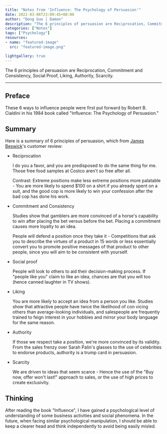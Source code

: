 ```yaml
---
title: "Notes from 'Influence: The Psychology of Persuasion'"
date: 2022-03-06T23:09:45+08:00
author: "Dong Guo | Damon"
description: "The 6 principles of persuasion are Reciprocation, Commitment and Consistency, Social Proof, Liking, Authority, Scarcity."
categories: ["Notes"]
tags: ["Psychology"]
resources:
- name: "featured-image"
  src: "featured-image.png"

lightgallery: true
---
```


The 6 principles of persuasion are Reciprocation, Commitment and Consistency, Social Proof, Liking, Authority, Scarcity.

<!--more-->

---

## Preface

These 6 ways to influence people were first put forward by Robert B. Cialdini in his 1984 book called "Influence: The Psychology of Persuasion."

## Summary

Here is a summary of 6 principles of persuasion, which from [James Beswick](https://www.amazon.com/gp/customer-reviews/R3T8J082TXVLXJ/ref=cm_cr_getr_d_rvw_ttl?ie=UTF8&ASIN=006124189X)'s customer review:

+ Reciprocation

    I do you a favor, and you are predisposed to do the same thing for me. Those free food samples at Costco aren't so free after all.
    
    Contrast: Extreme positions make less extreme positions more palatable - You are more likely to spend $100 on a shirt if you already spent on a suit, and the good cop is more likely to win your confession after the bad cop has done his work.

+ Commitment and Consistency

    Studies show that gamblers are more convinced of a horse's capability to win after placing the bet versus before the bet. Placing a commitment causes more loyalty to an idea.

    People will defend a position once they take it - Competitions that ask you to describe the virtues of a product in 15 words or less essentially convert you to promote positive messages of that product to other people, since you will aim to be consistent with yourself.

+ Social proof

    People will look to others to aid their decision-making process. If "people like you" claim to like an idea, chances are that you will too (hence canned laughter in TV shows).

+ Liking

    You are more likely to accept an idea from a person you like. Studies show that attractive people have twice the likelihood of con vicing others than average-looking individuals, and salespeople are frequently trained to feign interest in your hobbies and mirror your body language for the same reason.

+ Authority

    If those we respect take a position, we're more convinced by its validity. From the sales frenzy over Sarah Palin's glasses to the use of celebrities to endorse products, authority is a trump card in persuasion.
    
+ Scarcity

    We are driven to ideas that seem scarce - Hence the use of the "Buy now, offer won't last!" approach to sales, or the use of high prices to create exclusivity.

## Thinking

After reading the book "Influence", I have gained a psychological level of understanding of some business activities and social phenomena. In the future, when facing similar psychological manipulation, I should be able to keep a clearer head and think independently to avoid being easily misled.
